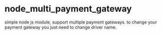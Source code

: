 # node_multi_payment_gateway
simple node js module, support multiple payment gateways. to change your payment gateway you just need to change driver name.
